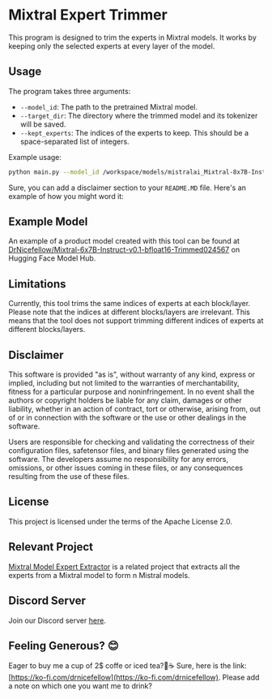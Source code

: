 # Mixtral Expert Trimmer

This program is designed to trim the experts in Mixtral models. It works by keeping only the selected experts at every layer of the model.

## Usage

The program takes three arguments:

- `--model_id`: The path to the pretrained Mixtral model.
- `--target_dir`: The directory where the trimmed model and its tokenizer will be saved.
- `--kept_experts`: The indices of the experts to keep. This should be a space-separated list of integers.

Example usage:

```bash
python main.py --model_id /workspace/models/mistralai_Mixtral-8x7B-Instruct-v0.1 --target_dir /src/models/mistralai_Mixtral-6x7B-Instruct-v0.1 --kept_experts 0 2 4 5 6 7
```

Sure, you can add a disclaimer section to your `README.MD` file. Here's an example of how you might word it:

## Example Model

An example of a product model created with this tool can be found at [DrNicefellow/Mixtral-6x7B-Instruct-v0.1-bfloat16-Trimmed024567](https://huggingface.co/DrNicefellow/Mixtral-6x7B-Instruct-v0.1-bfloat16-Trimmed024567) on Hugging Face Model Hub.

## Limitations

Currently, this tool trims the same indices of experts at each block/layer. Please note that the indices at different blocks/layers are irrelevant. This means that the tool does not support trimming different indices of experts at different blocks/layers. 

## Disclaimer

This software is provided "as is", without warranty of any kind, express or implied, including but not limited to the warranties of merchantability, fitness for a particular purpose and noninfringement. In no event shall the authors or copyright holders be liable for any claim, damages or other liability, whether in an action of contract, tort or otherwise, arising from, out of or in connection with the software or the use or other dealings in the software.

Users are responsible for checking and validating the correctness of their configuration files, safetensor files, and binary files generated using the software. The developers assume no responsibility for any errors, omissions, or other issues coming in these files, or any consequences resulting from the use of these files.


## License

This project is licensed under the terms of the Apache License 2.0.

## Relevant Project

[Mixtral Model Expert Extractor](https://github.com/MeNicefellow/Mixtral-Model-Expert-Extractor) is a related project that extracts all the experts from a Mixtral model to form n Mistral models.

## Discord Server

Join our Discord server [here](https://discord.gg/xhcBDEM3).

## Feeling Generous? 😊

Eager to buy me a cup of 2$ coffe or iced tea?🍵☕ Sure, here is the link: [https://ko-fi.com/drnicefellow](https://ko-fi.com/drnicefellow). Please add a note on which one you want me to drink?